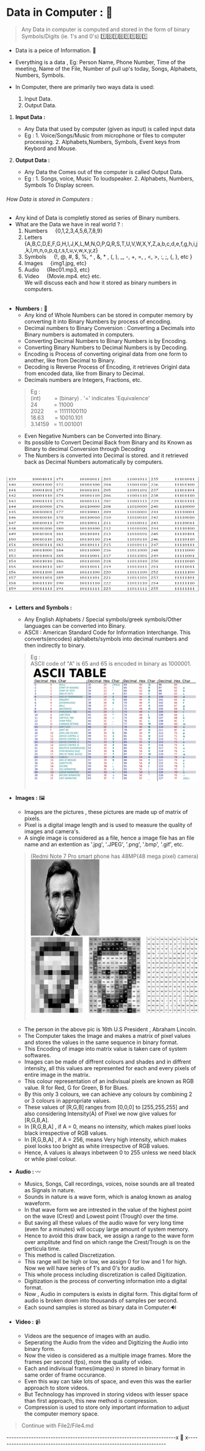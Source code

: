 # Data in Computer : 📂
> Any Data in computer is computed and stored in the form of binary Symbols/Digits (ie. 1's and 0's) 1️⃣0️⃣1️⃣0️⃣1️⃣1️⃣0️⃣1️⃣
* Data is a peice of Information. 📰
* Everything is a data , Eg: Person Name, Phone Number, Time of the meeting, Name of the File, Number of pull up's today, Songs, Alphabets, Numbers, Symbols.

* In Computer, there are primarily two ways data is used: 
    1. Input Data.
    2. Output Data.
1. __Input Data :__ 
    * Any Data that used by computer (given as input) is called input data
    * Eg :  1. Voice/Songs/Music from microphone or files to computer processing.
            2. Alphabets,Numbers, Symbols, Event keys from Keybord and Mouse.
          
2. __Output Data :__
    * Any Data the Comes out of the computer is called Output Data.
    * Eg : 1. Songs, voice, Music To loudspeaker.
           2. Alphabets, Numbers, Symbols To Display screen.
    
###### How Data is stored in Computers :
* Any kind of Data is completly stored as series of Binary numbers.
* What are the Data we have in real world ? : 
    1. Numbers &nbsp; &nbsp; {0,1,2,3,4,5,6,7,8,9}
    2. Letters &nbsp; &nbsp; {A,B,C,D,E,F,G,H,I,J,K,L,M,N,O,P,Q,R,S,T,U,V,W,X,Y,Z,a,b,c,d,e,f,g,h,i,j,k,l,m,n,o,p,q,r,s,t,u,v,w,x,y,z}
    3. Symbols &nbsp; &nbsp;  {!, @, #, $, %, ^ , &, * , (, ), _, -, +, =, \, <, >, :, ;, {, }, etc }
    4. Images &nbsp; &nbsp; {img1.jpg, etc}
    5. Audio &nbsp; &nbsp; {Rec01.mp3, etc}
    6. Video &nbsp; &nbsp; {Movie.mp4. etc}
    etc. <br/>
    We will discuss each and how it stored as binary numbers in computers.<br/><br/><br/>
* __Numbers :__ 🔢 
    * Any kind of Whole Numbers can be stored in computer memory by converting it into Binary Numbers by process of encoding.
    * Decimal numbers to Binary Conversion : Converting a Decimals into Binary numbers is automated in computers.
    * Converting Decimal Numbers to Binary Numbers is by Encoding.
    * Converting Binary Numbers to Decimal Numbers is by Decoding.
    * Encoding is Process of converting original data from one form to another, like from Decimal to Binary.
    * Decoding is Reverse Process of Encoding, it retrieves Originl data from encoded data, like from Binary to Decimal.
    * Decimals numbers are Integers, Fractions, etc.
    > Eg : <br/>
        (int)  &nbsp;  &nbsp; &nbsp; &nbsp;  = (binary) . '=' indicates 'Equivalence' <br/>
         24    &nbsp; &nbsp; &nbsp; &nbsp; &nbsp;    = 11000 <br/>
       2022    &nbsp; &nbsp; &nbsp;  = 11111100110 <br/>
      18.63    &nbsp;  &nbsp; &nbsp; = 10010.101 <br/>
    3.14159  &nbsp;  = 11.001001 <br/>
    * Even Negative Numbers can be Converted into Binary.
    * Its possible to Convert Decimal Back from Binary and its Known as Binary to decimal Conversion through Decoding
    * The Numbers is converted into Decimal is stored. and it retrieved back as Decimal Numbers automatically by computers.
   <br/>
 <img src="https://github.com/prashanthprabhu24/LearnPython/raw/main/Dust/file2_6.jpg" width="700" height="300"> <br/><br/>
* __Letters and Symbols :__
    * Any English Alphabets / Special symbols/greek symbols/Other languages can be converted into Binary.
    * ASCII : American Standard Code for Information Interchange. This converts(encodes) alphabets/symbols into decimal numbers and then indirectly to binary.
    > Eg : <br/>
        ASCII code of "A" is 65 and 65 is encoded in binary as 1000001.
<img src="https://github.com/prashanthprabhu24/LearnPython/raw/main/Dust/file2_7.jpg" width="700" height="300"> <br/><br/>
* __Images :__ 🖼️
    * Images are the pictures , these pictures are made up of matrix of pixels.
    * Pixel is a digital image length and is used to measure the quality of images and camera's.
    * A single image is considered as a file, hence a image file has an file name and an extention as '.jpg', '.JPEG', '.png', '.bmp', '.gif', etc.
    > (Redmi Note 7 Pro smart phone has 48MP(48 mega pixel) camera)<br/>
<img src="https://github.com/prashanthprabhu24/LearnPython/raw/main/Dust/file2_8.jpg" width="180" height="200"> &nbsp;&nbsp;&nbsp;<img src="https://github.com/prashanthprabhu24/LearnPython/raw/main/Dust/file2_9.jpg" width="500" height="200"> <br/><br/>
    * The person in the above pic is 16th U.S President , Abraham Lincoln. 
    * The Computer takes the Image and  makes a matrix of pixel values and stores the values in the same sequence in binary format.
    * This Encoding of image into matrix value is taken care of system softwares.
    * Images can be made of diffrent colours and shades and in diffrent intensity, all this values are represented for each and every pixels of entire image in the matrix.
    * This colour representation of an indivisual pixels are known as RGB value. R for Red, G for Green, B for Blues.
    * By this only 3 colours, we can achieve any colours by combining 2 or 3 colours in appropriate values. 
    * These values of [R,G,B] ranges from [0,0,0] to [255,255,255] and also considering Intensity(A) of Pixel we now give values for [R,G,B,A].
    * In [R,G,B,A] , if A = 0, means no intensity, which makes pixel looks black irrespective of RGB values.
    * In [R,G,B,A] , if A = 256, means Very high intensity, which makes pixel looks too bright as white irrespective of RGB values.
    * Hence, A values is always inbetween 0 to 255 unless we need black or while pixel colour. 

* __Audio :__ 〰️
    * Musics, Songs, Call recordings, voices, noise sounds are all treated as Signals in nature.
    * Sounds in nature is a wave form, which is analog known as analog waveform.
    * In that wave form we are intrested in the value of the highest point on the wave (Crest) and Lowest point (Trough) over the time.
    * But saving all these values of the audio wave for very long time (even for a minutes) will occupy large amount of system memory.
    * Hence to avoid this draw back, we assign a range to the wave form over amplitute and find on which range the Crest/Trough is on the perticula time.
    * This method is called Discretization.
    * This range will be high or low, we assign 0 for low and 1 for high. Now we will have series of 1's and 0's for audio.
    * This whole process including discretization is called Digitization.
    * Digitization is the process of converting information into a digital format.
    * Now , Audio in computers is exists in digital form. This digital form of audio is broken down into thousands of samples per second.
    * Each sound samples is stored as binary data in Computer.🔊 <br/>
* __Video :__ 📹
    * Videos are the sequence of images with an audio.
    * Seperating the Audio from the video and Digitizing the Audio into binary form.
    * Now the video is considered as a multiple image frames. More the frames per second (fps), more the quality of video.
    * Each and indivisual frames(images) in stored in binary format in same order of frame occurance.
    * Even this way can take lots of space, and even this was the earlier approach to store videos. 
    * But Technology has improved in storing videos with lesser space than first approach, this new method is compression.
    * Compression is used to store only important information to adjust the computer memory space.
    
> Continue with File2/File4.md

---------------------------------------------------------------------x 💠 x---------------------------------------------------------------------
